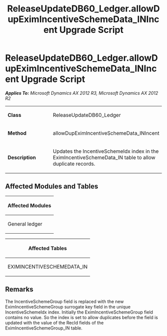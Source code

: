 ﻿---
title: ReleaseUpdateDB60_Ledger.allowDupEximIncentiveSchemeData_INIncent Upgrade Script
TOCTitle: ReleaseUpdateDB60_Ledger.allowDupEximIncentiveSchemeData_INIncent Upgrade Script
ms:assetid: 35925bc2-cb74-c03e-246f-2ebd58f66c52
ms:mtpsurl: https://msdn.microsoft.com/en-us/library/JJ685148(v=AX.60)
ms:contentKeyID: 49707600
ms.date: 05/18/2015
mtps_version: v=AX.60
---

# ReleaseUpdateDB60\_Ledger.allowDupEximIncentiveSchemeData\_INIncent Upgrade Script 


_**Applies To:** Microsoft Dynamics AX 2012 R3, Microsoft Dynamics AX 2012 R2_

<table>
<colgroup>
<col style="width: 50%" />
<col style="width: 50%" />
</colgroup>
<tbody>
<tr class="odd">
<td><p><strong>Class</strong></p></td>
<td><p>ReleaseUpdateDB60_Ledger</p></td>
</tr>
<tr class="even">
<td><p><strong>Method</strong></p></td>
<td><p>allowDupEximIncentiveSchemeData_INIncent</p></td>
</tr>
<tr class="odd">
<td><p><strong>Description</strong></p></td>
<td><p>Updates the IncentiveSchemeIdx index in the EximIncentiveSchemeData_IN table to allow duplicate records.</p></td>
</tr>
</tbody>
</table>


## Affected Modules and Tables

<table>
<colgroup>
<col style="width: 100%" />
</colgroup>
<thead>
<tr class="header">
<th><p>Affected Modules</p></th>
</tr>
</thead>
<tbody>
<tr class="odd">
<td><p>General ledger</p></td>
</tr>
</tbody>
</table>


<table>
<colgroup>
<col style="width: 100%" />
</colgroup>
<thead>
<tr class="header">
<th><p>Affected Tables</p></th>
</tr>
</thead>
<tbody>
<tr class="odd">
<td><p>EXIMINCENTIVESCHEMEDATA_IN</p></td>
</tr>
</tbody>
</table>


## Remarks

The IncentiveSchemeGroup field is replaced with the new EximIncentiveSchemeGroup surrogate key field in the unique IncentiveSchemeIdx index. Initially the EximIncentiveSchemeGroup field contains no value. So the index is set to allow duplicates before the field is updated with the value of the RecId fields of the EximIncentiveSchemeGroup\_IN table.

  


